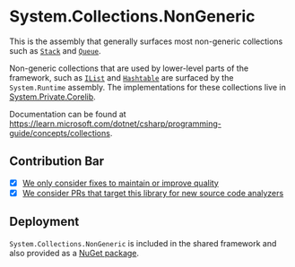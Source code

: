 # System.Collections.NonGeneric
This is the assembly that generally surfaces most non-generic collections such as [`Stack`](https://learn.microsoft.com/dotnet/api/system.collections.stack) and [`Queue`](https://learn.microsoft.com/dotnet/api/system.collections.queue).

Non-generic collections that are used by lower-level parts of the framework, such as [`IList`](https://learn.microsoft.com/dotnet/api/system.collections.ilist) and [`Hashtable`](https://learn.microsoft.com/dotnet/api/system.collections.hashtable) are surfaced by the `System.Runtime` assembly. The implementations for these collections live in [System.Private.Corelib](../System.Private.Corelib/src/System/Collections/).

Documentation can be found at https://learn.microsoft.com/dotnet/csharp/programming-guide/concepts/collections.

## Contribution Bar
- [x] [We only consider fixes to maintain or improve quality](/src/libraries/README.md#primary-bar)
- [x] [We consider PRs that target this library for new source code analyzers](/src/libraries/README.md#secondary-bars)

## Deployment
`System.Collections.NonGeneric` is included in the shared framework and also provided as a [NuGet package](https://www.nuget.org/packages/System.Collections.NonGeneric).